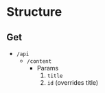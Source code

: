﻿# Structure

## Get
- `/api`
  - `/content`
    - Params
      1. `title`
      2. `id` (overrides title)